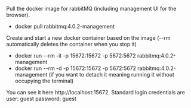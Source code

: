 
Pull the docker image for rabbitMQ (including management UI for the browser). 
- docker pull rabbitmq:4.0.2-management

Create and start a new docker container based on the image (--rm automatically deletes the container when you stop it)
- docker run --rm -it -p 15672:15672 -p 5672:5672 rabbitmq:4.0.2-management
- docker run --rm -d -p 15672:15672 -p 5672:5672 rabbitmq:4.0.2-management (if you want to detach it meaning running it without occupying the terminal)


You can see it here http://localhost:15672. Standard login credentials are 
user: guest
password: guest
